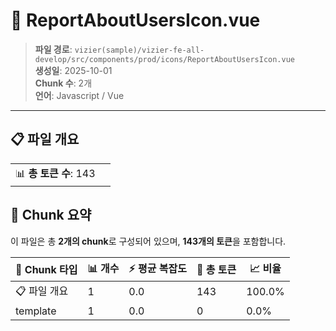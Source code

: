 # 📄 ReportAboutUsersIcon.vue

> **파일 경로**: `vizier(sample)/vizier-fe-all-develop/src/components/prod/icons/ReportAboutUsersIcon.vue`  
> **생성일**: 2025-10-01  
> **Chunk 수**: 2개  
> **언어**: Javascript / Vue
---


## 📋 파일 개요

| | |
|--|--|
| 📊 **총 토큰 수**: 143 |  |






## 🧩 Chunk 요약

이 파일은 총 **2개의 chunk**로 구성되어 있으며, **143개의 토큰**을 포함합니다.

| 🧩 Chunk 타입 | 📊 개수 | ⚡ 평균 복잡도 | 📝 총 토큰 | 📈 비율 |
|---------------|--------|-------------|----------|--------|
| 📋 파일 개요 | 1 | 0.0 | 143 | 100.0% |
| template | 1 | 0.0 | 0 | 0.0% |

